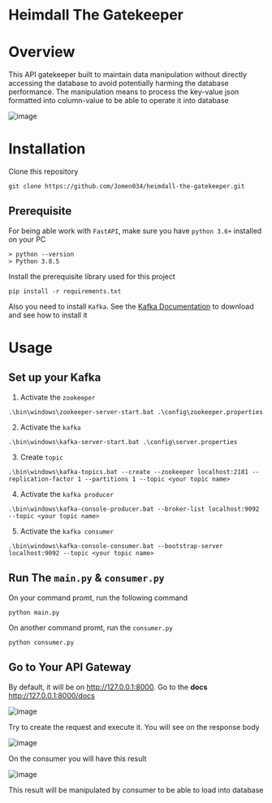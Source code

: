 # Heimdall The Gatekeeper

# Overview
This API gatekeeper built to maintain data manipulation without directly accessing the database to avoid potentially harming the database performance. The manipulation means to process the key-value json formatted into column-value to be able to operate it into database

![image](https://user-images.githubusercontent.com/71366136/117530151-c9afd180-b005-11eb-944b-70eb34872230.png)


# Installation
Clone this repository
```
git clone https://github.com/Jomen034/heimdall-the-gatekeeper.git
```

## Prerequisite
For being able work with `FastAPI`, make sure you have `python 3.6+` installed on your PC
```
> python --version
> Python 3.8.5
```

Install the prerequisite library used for this project
```
pip install -r requirements.txt
```

Also you need to install `Kafka`. See the [Kafka Documentation](https://kafka.apache.org/quickstart) to download and see how to install it

# Usage
## Set up your Kafka
1. Activate the `zookeeper`
```
.\bin\windows\zookeeper-server-start.bat .\config\zookeeper.properties
```

2. Activate the `kafka`
```
.\bin\windows\kafka-server-start.bat .\config\server.properties
```

3. Create `topic`
```
.\bin\windows\kafka-topics.bat --create --zookeeper localhost:2181 --replication-factor 1 --partitions 1 --topic <your topic name>
```

4. Activate the `kafka producer`
```
.\bin\windows\kafka-console-producer.bat --broker-list localhost:9092 --topic <your topic name>
```

5. Activate the `kafka consumer`
```
.\bin\windows\kafka-console-consumer.bat --bootstrap-server localhost:9092 --topic <your topic name>
```

## Run The `main.py` & `consumer.py`
On your command promt, run the following command
```
python main.py
```
On another command promt, run the `consumer.py`
```
python consumer.py
```

## Go to Your API Gateway
By default, it will be on <http://127.0.0.1:8000>. Go to the **docs** <http://127.0.0.1:8000/docs>

![image](https://user-images.githubusercontent.com/71366136/117530602-362bd000-b008-11eb-8c70-2f40a44fc744.png)

Try to create the request and execute it. You will see on the response body

![image](https://user-images.githubusercontent.com/71366136/117530646-755a2100-b008-11eb-84e0-b4a4761c738c.png)

On the consumer you will have this result

![image](https://user-images.githubusercontent.com/71366136/117530669-9b7fc100-b008-11eb-9246-ed9af20c40ba.png)

This result will be manipulated by consumer to be able to load into database

